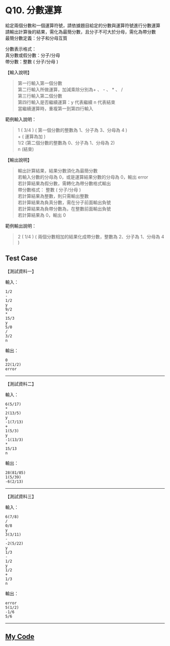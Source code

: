 # Q10. 分數運算

給定兩個分數和一個運算符號，請依據題目給定的分數與運算符號進行分數運算  
請輸出計算後的結果，需化為最簡分數，且分子不可大於分母，需化為帶分數  
最簡分數定義：分子和分母互質

分數表示格式：  
真分數或假分數：分子/分母  
帶分數：整數 ( 分子/分母 )

【輸入說明】

> 第一行輸入第一個分數  
> 第二行輸入所做運算，加減乘除分別為+ 、 - 、 \* 、 /  
> 第三行輸入第二個分數  
> 第四行輸入是否繼續運算：y 代表繼續 n 代表結束  
> 當繼續運算時，重複第一到第四行輸入

範例輸入說明：

> 1 ( 3/4 ) ( 第一個分數的整數為 1、分子為 3、分母為 4 )  
> \+ ( 運算為加 )  
> 1/2 (第二個分數的整數為 0、分子為 1、分母為 2)  
> n (結束)

【輸出說明】

> 輸出計算結果，結果分數須化為最簡分數  
> 若輸入分數的分母為 0，或是運算結果分數的分母為 0，輸出 error  
> 若計算結果為假分數，需轉化為帶分數格式輸出  
> 帶分數格式： 整數 ( 分子/分母 )  
> 若計算結果為整數，則只需輸出整數  
> 若計算結果為負真分數，需在分子前面輸出負號  
> 若計算結果為負帶分數為，在整數前面輸出負號  
> 若計算結果為 0，輸出 0

範例輸出說明：

> 2 ( 1/4 ) ( 兩個分數相加的結果化成帶分數，整數為 2、分子為 1、分母為 4 )

## Test Case

【測試資料一】

輸入：

    1/2
    -
    1/2
    y
    9/2
    *
    15/3
    y
    5/0
    /
    3/2
    n

輸出：

    0
    22(1/2)
    error

---

【測試資料二】

輸入：

    6(5/17)
    *
    2(13/5)
    y
    -1(7/13)
    +
    1(5/3)
    y
    -1(13/3)
    *
    15/13
    n

輸出：

    28(81/85)
    1(5/39)
    -6(2/13)

---

【測試資料三】

輸入：

    6(7/8)
    /
    0/8
    y
    3(3/11)
    -
    -2(5/22)
    y
    1/3
    -
    1/2
    y
    1/2
    +
    1/3
    n

輸出：

    error
    5(1/2)
    -1/6
    5/6

---

## [My Code](./q0010.c)

```c

```
